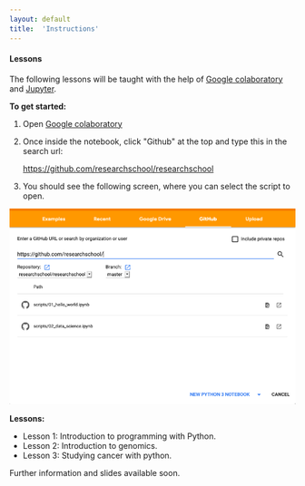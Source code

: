 ```yaml
---
layout: default
title:  'Instructions'
---
```

#### Lessons

The following lessons will be taught with the help of [Google colaboratory][1] and [Jupyter][2]. 

**To get started:**
1. Open [Google colaboratory][1]
2. Once inside the notebook, click "Github" at the top and type this in the search url: 
    
    https://github.com/researchschool/researchschool

3. You should see the following screen, where you can select the script to open.

<img src="img/colab.png">

**Lessons:**

- Lesson 1: Introduction to programming with Python.
- Lesson 2: Introduction to genomics.
- Lesson 3: Studying cancer with python.

Further information and slides available soon.

[1]: https://colab.research.google.com/
[2]: https://jupyter.org/